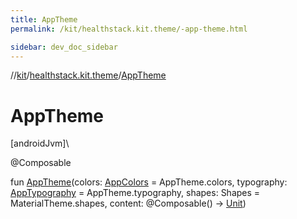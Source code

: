 ```yaml
---
title: AppTheme
permalink: /kit/healthstack.kit.theme/-app-theme.html

sidebar: dev_doc_sidebar
---
```

//[kit](../../index.html)/[healthstack.kit.theme](index.html)/[AppTheme](-app-theme.html)



# AppTheme



[androidJvm]\




@Composable



fun [AppTheme](-app-theme.html)(colors: [AppColors](-app-colors/index.html) = AppTheme.colors, typography: [AppTypography](-app-typography/index.html) = AppTheme.typography, shapes: Shapes = MaterialTheme.shapes, content: @Composable() -&gt; [Unit](https://kotlinlang.org/api/latest/jvm/stdlib/kotlin/-unit/index.html))




